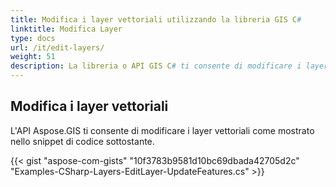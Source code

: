 ```yaml
---
title: Modifica i layer vettoriali utilizzando la libreria GIS C#
linktitle: Modifica Layer
type: docs
url: /it/edit-layers/
weight: 51
description: La libreria o API GIS C# ti consente di modificare i layer vettoriali come mostrato nello snippet di codice fornito in questo articolo.
---
```


## **Modifica i layer vettoriali**
L'API Aspose.GIS ti consente di modificare i layer vettoriali come mostrato nello snippet di codice sottostante.

{{< gist "aspose-com-gists" "10f3783b9581d10bc69dbada42705d2c" "Examples-CSharp-Layers-EditLayer-UpdateFeatures.cs" >}}
